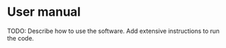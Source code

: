 # User manual 

TODO: Describe how to use the software. Add extensive instructions to run the code.
